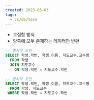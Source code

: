 ```yaml
---
created: 2025-05-03
tags:
  - cs/db/term
---
```

- 교집합 방식
- 양쪽에 모두 존재하는 데이터만 반환

```sql
-- 명시적 조인
SELECT 학생.학번, 학생.이름, 지도교수.교수명
  FROM 학생
  JOIN 지도교수
    ON 학생.학번 = 지도교수.학번
```

```sql
-- 암시적 조인
SELECT 학생.학번, 학생.이름, 지도교수.교수명
  FROM 학생, 지도교수
 WHERE 학생.학번 = 지도교수.학번

```
